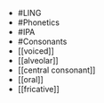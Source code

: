 - #LING
- #Phonetics
- #IPA
- #Consonants
- [[voiced]]
- [[alveolar]]
- [[central consonant]]
- [[oral]]
- [[fricative]]